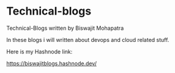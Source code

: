 # Technical-blogs
Technical-Blogs written by Biswajit Mohapatra

In these blogs i will written about devops and cloud related stuff.

Here is my Hashnode link: 

https://biswajitblogs.hashnode.dev/
